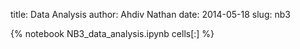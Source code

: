 title: Data Analysis
author: Ahdiv Nathan
date: 2014-05-18
slug: nb3 

{% notebook NB3_data_analysis.ipynb cells[:] %}

